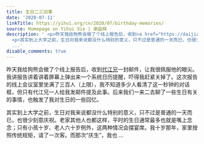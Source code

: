 ```yaml
---
title: 生日二三旧事
date: '2020-07-11'
linkTitle: https://yihui.org/cn/2020/07/birthday-memories/
source: Homepage on Yihui Xie | 谢益辉
description: ' <p>昨天我给狗熊会做了个线上报告后，收到<a href="https://daijiang.name">代江兄</a>一封邮件，让我很佩服他的眼尖。我讲报告讲着讲着屏幕上弹出来一个系统日历提醒，吓得我赶紧关掉了。这次报告的线上会议室里坐满了三百人（上限），我不知道多少人看清了这一秒钟的对话框，但只有代江兄一人给我发邮件提及此事。后来我们一来二去聊了一些生日有关的事情，也触发了我对生日的一些回忆。</p>
  <p>其实到上大学之前，生日对我来说都没什么特别的意义，只不过是普通的一天而已，也很少刻意庆祝。老家其他人也都这样，平时的生日通常最多也就是嘴上念念；只有小孩十岁、老人六十岁例外，这两种情况会摆宴席。我十岁那年，家里按照传统规矩，请了一次客。而那次“庆生”，我也
  ...'
disable_comments: true
---
```

 <p>昨天我给狗熊会做了个线上报告后，收到<a href="https://daijiang.name">代江兄</a>一封邮件，让我很佩服他的眼尖。我讲报告讲着讲着屏幕上弹出来一个系统日历提醒，吓得我赶紧关掉了。这次报告的线上会议室里坐满了三百人（上限），我不知道多少人看清了这一秒钟的对话框，但只有代江兄一人给我发邮件提及此事。后来我们一来二去聊了一些生日有关的事情，也触发了我对生日的一些回忆。</p> <p>其实到上大学之前，生日对我来说都没什么特别的意义，只不过是普通的一天而已，也很少刻意庆祝。老家其他人也都这样，平时的生日通常最多也就是嘴上念念；只有小孩十岁、老人六十岁例外，这两种情况会摆宴席。我十岁那年，家里按照传统规矩，请了一次客。而那次“庆生”，我也 ...